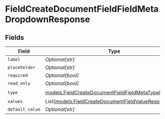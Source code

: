 # FieldCreateDocumentFieldFieldMetaDropdownResponse


## Fields

| Field                                                                                                              | Type                                                                                                               | Required                                                                                                           | Description                                                                                                        |
| ------------------------------------------------------------------------------------------------------------------ | ------------------------------------------------------------------------------------------------------------------ | ------------------------------------------------------------------------------------------------------------------ | ------------------------------------------------------------------------------------------------------------------ |
| `label`                                                                                                            | *Optional[str]*                                                                                                    | :heavy_minus_sign:                                                                                                 | N/A                                                                                                                |
| `placeholder`                                                                                                      | *Optional[str]*                                                                                                    | :heavy_minus_sign:                                                                                                 | N/A                                                                                                                |
| `required`                                                                                                         | *Optional[bool]*                                                                                                   | :heavy_minus_sign:                                                                                                 | N/A                                                                                                                |
| `read_only`                                                                                                        | *Optional[bool]*                                                                                                   | :heavy_minus_sign:                                                                                                 | N/A                                                                                                                |
| `type`                                                                                                             | [models.FieldCreateDocumentFieldFieldMetaTypeDropdown](../models/fieldcreatedocumentfieldfieldmetatypedropdown.md) | :heavy_check_mark:                                                                                                 | N/A                                                                                                                |
| `values`                                                                                                           | List[[models.FieldCreateDocumentFieldValueResponse3](../models/fieldcreatedocumentfieldvalueresponse3.md)]         | :heavy_minus_sign:                                                                                                 | N/A                                                                                                                |
| `default_value`                                                                                                    | *Optional[str]*                                                                                                    | :heavy_minus_sign:                                                                                                 | N/A                                                                                                                |